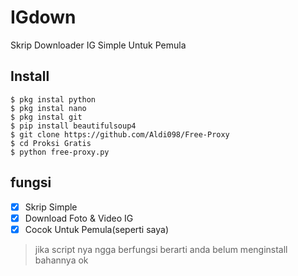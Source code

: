 # IGdown
Skrip Downloader IG Simple Untuk Pemula 
## Install
```
$ pkg instal python
$ pkg instal nano
$ pkg instal git
$ pip install beautifulsoup4
$ git clone https://github.com/Aldi098/Free-Proxy
$ cd Proksi Gratis
$ python free-proxy.py
```
## fungsi
- [x] Skrip Simple
- [x] Download Foto & Video IG
- [x] Cocok Untuk Pemula(seperti saya) 
> jika script nya ngga berfungsi berarti anda belum menginstall bahannya ok
